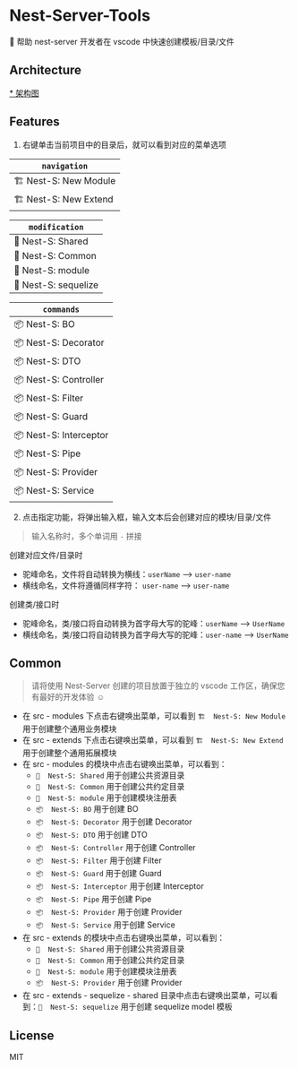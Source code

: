 # Nest-Server-Tools

🦁 帮助 nest-server 开发者在 vscode 中快速创建模板/目录/文件

## Architecture

[* 架构图](https://github.com/sophons-space/nest-server/blob/master/public/doc/architecture.md#%E6%9E%B6%E6%9E%84%E5%9B%BE)

## Features

1. 右键单击当前项目中的目录后，就可以看到对应的菜单选项

| `navigation` |
| --------------------------------|
| 🏗  Nest-S: New Module              |
| 🏗  Nest-S: New Extend              |

| `modification` |
| ------------------------------- |
| 📁  Nest-S: Shared                  |
| 📁  Nest-S: Common                  |
| 📄  Nest-S: module                  |
| 📄  Nest-S: sequelize               |

| `commands` |
| --------------------------------|
| 📦  Nest-S: BO                      |
| 📦  Nest-S: Decorator               |
| 📦  Nest-S: DTO                     |
| 📦  Nest-S: Controller              |
| 📦  Nest-S: Filter                  |
| 📦  Nest-S: Guard                   |
| 📦  Nest-S: Interceptor             |
| 📦  Nest-S: Pipe                    |
| 📦  Nest-S: Provider                |
| 📦  Nest-S: Service                 |

2. 点击指定功能，将弹出输入框，输入文本后会创建对应的模块/目录/文件

> 输入名称时，多个单词用 `-` 拼接

创建对应文件/目录时

- 驼峰命名，文件将自动转换为横线：`userName` --> `user-name`
- 横线命名，文件将遵循同样字符： `user-name` --> `user-name`

创建类/接口时

- 驼峰命名，类/接口将自动转换为首字母大写的驼峰：`userName` --> `UserName`
- 横线命名，类/接口将自动转换为首字母大写的驼峰：`user-name` --> `UserName`

## Common

> 请将使用 Nest-Server 创建的项目放置于独立的 vscode 工作区，确保您有最好的开发体验 ☺️

- 在 src - modules 下点击右键唤出菜单，可以看到 `🏗  Nest-S: New Module` 用于创建整个通用业务模块
- 在 src - extends 下点击右键唤出菜单，可以看到 `🏗  Nest-S: New Extend` 用于创建整个通用拓展模块
- 在 src - modules 的模块中点击右键唤出菜单，可以看到：
  - `📁  Nest-S: Shared` 用于创建公共资源目录
  - `📁  Nest-S: Common` 用于创建公共约定目录
  - `📄  Nest-S: module` 用于创建模块注册表
  - `📦  Nest-S: BO`     用于创建 BO    
  - `📦  Nest-S: Decorator` 用于创建 Decorator
  - `📦  Nest-S: DTO`        用于创建 DTO
  - `📦  Nest-S: Controller` 用于创建 Controller
  - `📦  Nest-S: Filter` 用于创建 Filter
  - `📦  Nest-S: Guard` 用于创建 Guard
  - `📦  Nest-S: Interceptor` 用于创建 Interceptor
  - `📦  Nest-S: Pipe` 用于创建 Pipe    
  - `📦  Nest-S: Provider` 用于创建 Provider
  - `📦  Nest-S: Service` 用于创建 Service 
- 在 src - extends 的模块中点击右键唤出菜单，可以看到：
  - `📁  Nest-S: Shared` 用于创建公共资源目录
  - `📁  Nest-S: Common` 用于创建公共约定目录
  - `📄  Nest-S: module` 用于创建模块注册表
  - `📦  Nest-S: Provider` 用于创建 Provider
- 在 src - extends - sequelize - shared 目录中点击右键唤出菜单，可以看到：`📄  Nest-S: sequelize` 用于创建 sequelize model 模板

## License

MIT